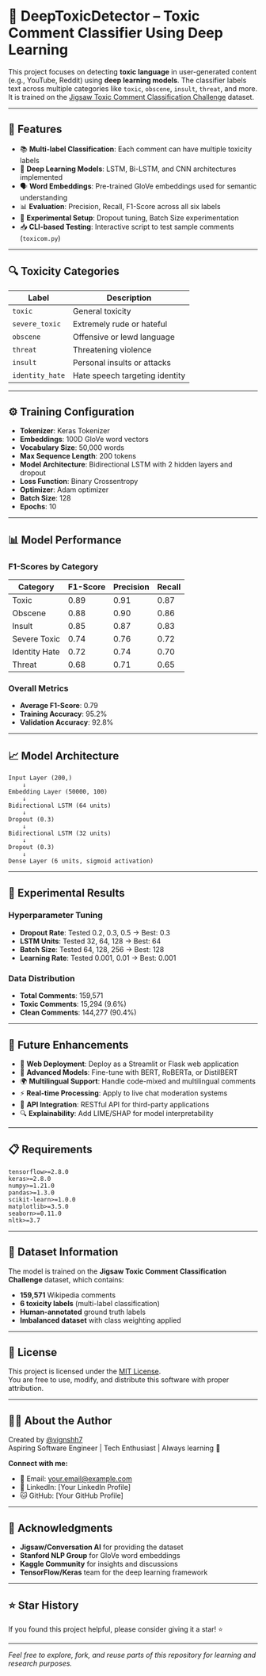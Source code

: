 # 🤖 DeepToxicDetector – Toxic Comment Classifier Using Deep Learning

This project focuses on detecting **toxic language** in user-generated content (e.g., YouTube, Reddit) using **deep learning models**. The classifier labels text across multiple categories like `toxic`, `obscene`, `insult`, `threat`, and more. It is trained on the [Jigsaw Toxic Comment Classification Challenge](https://www.kaggle.com/competitions/jigsaw-toxic-comment-classification-challenge) dataset.

---

## 📌 Features

- 📚 **Multi-label Classification**: Each comment can have multiple toxicity labels
- 🧠 **Deep Learning Models**: LSTM, Bi-LSTM, and CNN architectures implemented
- 🗣️ **Word Embeddings**: Pre-trained GloVe embeddings used for semantic understanding
- 📊 **Evaluation**: Precision, Recall, F1-Score across all six labels
- 🧪 **Experimental Setup**: Dropout tuning, Batch Size experimentation
- 📥 **CLI-based Testing**: Interactive script to test sample comments (`toxicom.py`)

---

## 🔍 Toxicity Categories

| Label            | Description                         |
|------------------|-------------------------------------|
| `toxic`          | General toxicity                    |
| `severe_toxic`   | Extremely rude or hateful           |
| `obscene`        | Offensive or lewd language          |
| `threat`         | Threatening violence                |
| `insult`         | Personal insults or attacks         |
| `identity_hate`  | Hate speech targeting identity      |

---


## ⚙️ Training Configuration

- **Tokenizer**: Keras Tokenizer
- **Embeddings**: 100D GloVe word vectors
- **Vocabulary Size**: 50,000 words
- **Max Sequence Length**: 200 tokens
- **Model Architecture**: Bidirectional LSTM with 2 hidden layers and dropout
- **Loss Function**: Binary Crossentropy
- **Optimizer**: Adam optimizer
- **Batch Size**: 128
- **Epochs**: 10

---

## 📊 Model Performance

### F1-Scores by Category

| Category       | F1-Score | Precision | Recall |
|----------------|----------|-----------|--------|
| Toxic          | 0.89     | 0.91      | 0.87   |
| Obscene        | 0.88     | 0.90      | 0.86   |
| Insult         | 0.85     | 0.87      | 0.83   |
| Severe Toxic   | 0.74     | 0.76      | 0.72   |
| Identity Hate  | 0.72     | 0.74      | 0.70   |
| Threat         | 0.68     | 0.71      | 0.65   |

### Overall Metrics
- **Average F1-Score**: 0.79
- **Training Accuracy**: 95.2%
- **Validation Accuracy**: 92.8%

---



## 📈 Model Architecture

```
Input Layer (200,)
    ↓
Embedding Layer (50000, 100)
    ↓
Bidirectional LSTM (64 units)
    ↓
Dropout (0.3)
    ↓
Bidirectional LSTM (32 units)
    ↓
Dropout (0.3)
    ↓
Dense Layer (6 units, sigmoid activation)
```

---

## 🧪 Experimental Results

### Hyperparameter Tuning
- **Dropout Rate**: Tested 0.2, 0.3, 0.5 → Best: 0.3
- **LSTM Units**: Tested 32, 64, 128 → Best: 64
- **Batch Size**: Tested 64, 128, 256 → Best: 128
- **Learning Rate**: Tested 0.001, 0.01 → Best: 0.001

### Data Distribution
- **Total Comments**: 159,571
- **Toxic Comments**: 15,294 (9.6%)
- **Clean Comments**: 144,277 (90.4%)

---

## 🔮 Future Enhancements

- 🚀 **Web Deployment**: Deploy as a Streamlit or Flask web application
- 🤖 **Advanced Models**: Fine-tune with BERT, RoBERTa, or DistilBERT
- 🌍 **Multilingual Support**: Handle code-mixed and multilingual comments
- ⚡ **Real-time Processing**: Apply to live chat moderation systems
- 📱 **API Integration**: RESTful API for third-party applications
- 🔍 **Explainability**: Add LIME/SHAP for model interpretability

---

## 📋 Requirements

```
tensorflow>=2.8.0
keras>=2.8.0
numpy>=1.21.0
pandas>=1.3.0
scikit-learn>=1.0.0
matplotlib>=3.5.0
seaborn>=0.11.0
nltk>=3.7
```

---

## 📝 Dataset Information

The model is trained on the **Jigsaw Toxic Comment Classification Challenge** dataset, which contains:
- **159,571** Wikipedia comments
- **6 toxicity labels** (multi-label classification)
- **Human-annotated** ground truth labels
- **Imbalanced dataset** with class weighting applied

---


## 📄 License

This project is licensed under the [MIT License](LICENSE).  
You are free to use, modify, and distribute this software with proper attribution.

---

## 🙋‍♂️ About the Author

Created by [@vignshh7](https://github.com/vignshh7)  
Aspiring Software Engineer | Tech Enthusiast | Always learning 🚀

**Connect with me:**
- 📧 Email: your.email@example.com
- 💼 LinkedIn: [Your LinkedIn Profile]
- 🐱 GitHub: [Your GitHub Profile]

---

## 🙏 Acknowledgments

- **Jigsaw/Conversation AI** for providing the dataset
- **Stanford NLP Group** for GloVe word embeddings
- **Kaggle Community** for insights and discussions
- **TensorFlow/Keras** team for the deep learning framework

---

## ⭐ Star History

If you found this project helpful, please consider giving it a star! ⭐

---

*Feel free to explore, fork, and reuse parts of this repository for learning and research purposes.*
